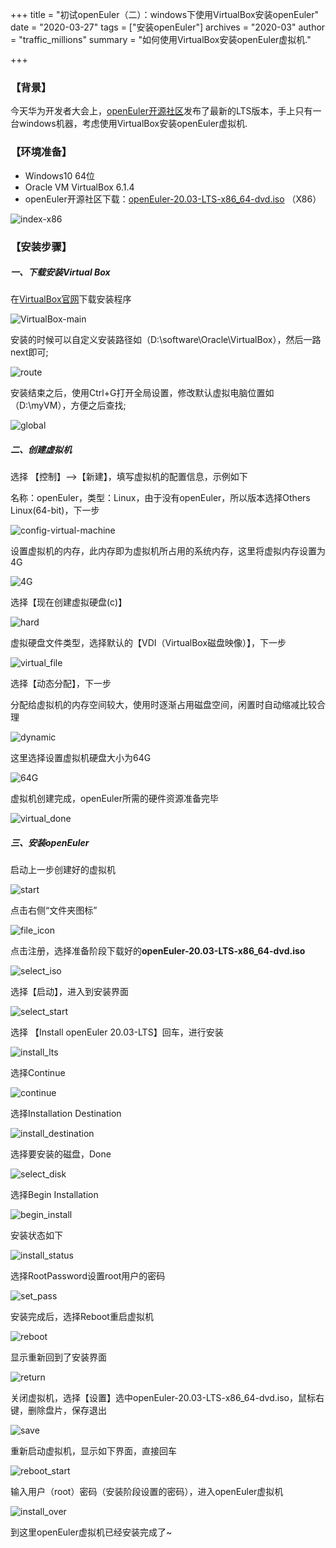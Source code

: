 +++
title = "初试openEuler（二）：windows下使用VirtualBox安装openEuler"
date = "2020-03-27"
tags = ["安装openEuler"]
archives = "2020-03"
author = "traffic_millions"
summary = "如何使用VirtualBox安装openEuler虚拟机."

+++

### 【背景】
今天华为开发者大会上，[openEuler开源社区]( https://openeuler.org/zh/ )发布了最新的LTS版本，手上只有一台windows机器，考虑使用VirtualBox安装openEuler虚拟机.

### 【环境准备】

- Windows10 64位
- Oracle VM VirtualBox 6.1.4
- openEuler开源社区下载：[openEuler-20.03-LTS-x86_64-dvd.iso](https://repo.openeuler.org/openEuler-20.03-LTS/ISO/x86_64/openEuler-20.03-LTS-x86_64-dvd.iso)  （X86）

![index-x86](../2020-03-27-VirtualBox-media/index-x86.png "index-x86.png")

### 【安装步骤】

##### 一、下载安装Virtual Box

在[VirtualBox官网](https://www.virtualbox.org/wiki/Downloads)下载安装程序

![VirtualBox-main](../2020-03-27-VirtualBox-media/VirtualBox-main.png "VirtualBox-main.png")

安装的时候可以自定义安装路径如（D:\software\Oracle\VirtualBox），然后一路next即可;

![route](../2020-03-27-VirtualBox-media/route.png "route.png")

安装结束之后，使用Ctrl+G打开全局设置，修改默认虚拟电脑位置如（D:\myVM），方便之后查找;

![global](../2020-03-27-VirtualBox-media/global.png "global.png")

##### 二、创建虚拟机

选择 【控制】-->【新建】，填写虚拟机的配置信息，示例如下

名称：openEuler，类型：Linux，由于没有openEuler，所以版本选择Others Linux(64-bit)，下一步

![config-virtual-machine](../2020-03-27-VirtualBox-media/config-virtual-machine.png "config-virtual-machine.png")

设置虚拟机的内存，此内存即为虚拟机所占用的系统内存，这里将虚拟内存设置为4G

![4G](../2020-03-27-VirtualBox-media/4G.png "4G.png")

选择【现在创建虚拟硬盘(c)】

![hard](../2020-03-27-VirtualBox-media/hard.png "hard.png")

虚拟硬盘文件类型，选择默认的【VDI（VirtualBox磁盘映像）】，下一步

![virtual_file](../2020-03-27-VirtualBox-media/virtual_file.png "virtual_file.png")

选择【动态分配】，下一步

分配给虚拟机的内存空间较大，使用时逐渐占用磁盘空间，闲置时自动缩减比较合理

![dynamic](../2020-03-27-VirtualBox-media/dynamic.png "dynamic.png")

这里选择设置虚拟机硬盘大小为64G 

![64G](../2020-03-27-VirtualBox-media/64G.png "64G.png")

虚拟机创建完成，openEuler所需的硬件资源准备完毕 

![virtual_done](../2020-03-27-VirtualBox-media/virtual_done.png "virtual_done.png")

##### 三、安装openEuler

启动上一步创建好的虚拟机 

![start](../2020-03-27-VirtualBox-media/start.png "start.png")

点击右侧“文件夹图标”

![file_icon](../2020-03-27-VirtualBox-media/file_icon.png "file_icon.png")

点击注册，选择准备阶段下载好的**openEuler-20.03-LTS-x86_64-dvd.iso**

![select_iso](../2020-03-27-VirtualBox-media/select_iso.png "select_iso.png")

选择【启动】，进入到安装界面

![select_start](../2020-03-27-VirtualBox-media/select_start.png "select_start")

选择 【Install openEuler 20.03-LTS】回车，进行安装  

![install_lts](../2020-03-27-VirtualBox-media/install_lts.png "install_lts.png")

选择Continue

![continue](../2020-03-27-VirtualBox-media/continue.png "continue.png")

选择Installation Destination

![install_destination](../2020-03-27-VirtualBox-media/install_destination.png "install_destination.png")

选择要安装的磁盘，Done

![select_disk](../2020-03-27-VirtualBox-media/select_disk.png "select_disk.png")

选择Begin Installation

![begin_install](../2020-03-27-VirtualBox-media/begin_install.png "begin_install.png")

安装状态如下

![install_status](../2020-03-27-VirtualBox-media/install_status.png "install_status.png")

选择RootPassword设置root用户的密码

![set_pass](../2020-03-27-VirtualBox-media/set_pass.png "set_pass.png")

安装完成后，选择Reboot重启虚拟机

![reboot](../2020-03-27-VirtualBox-media/reboot.png "reboot.png")

显示重新回到了安装界面

![return](../2020-03-27-VirtualBox-media/return.png "return.png")

关闭虚拟机，选择【设置】选中openEuler-20.03-LTS-x86_64-dvd.iso，鼠标右键，删除盘片，保存退出

![save](../2020-03-27-VirtualBox-media/save.png "save.png")

重新启动虚拟机，显示如下界面，直接回车

![reboot_start](../2020-03-27-VirtualBox-media/reboot_start.png "reboot_start.png")

输入用户（root）密码（安装阶段设置的密码），进入openEuler虚拟机

![install_over](../2020-03-27-VirtualBox-media/install_over.png "install_over.png")

到这里openEuler虚拟机已经安装完成了~
